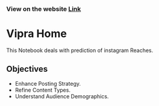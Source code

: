### View on the website [Link](https://tidkeashok007.github.io/html-css-js-vipra_homes/)



# Vipra Home
This Notebook deals with prediction of instagram Reaches.

  
## Objectives
* Enhance Posting Strategy.
* Refine Content Types.
* Understand Audience Demographics.


